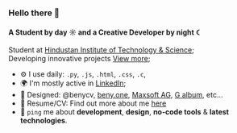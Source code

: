 ### Hello there 👋

#### A Student by day ☼ and a Creative Developer by night ☾

Student at [Hindustan Institute of Technology & Science](https://hindustanuniv.ac.in);<br>
Developing innovative projects [View more](https://github.com/BenyD?tab=repositories);<br>

- ⚙️ I use daily: `.py`, `.js`, `.html`, `.css`, `.c`,
- 🌍 I'm mostly active in [LinkedIn](https://www.linkedin.com/in/benydishon/);
- 💅 Designed: @benycv, [beny.one](https://beny.one), [Maxsoft AG](https://www.maxsoft.ch), [G album](https://galbum.net), etc…
- 📄 Resume/CV: Find out more about me [here](https://cv.beny.one)
- 💬 `ping` me about **development**, **design**, **no-code tools** & **latest technologies**.
